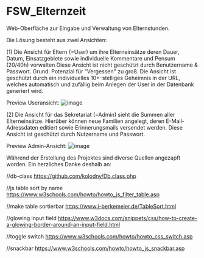 # FSW_Elternzeit

Web-Oberfläche zur Eingabe und Verwaltung von Elternstunden.

Die Lösung besteht aus zwei Ansichten: 

(1) Die Ansicht für Eltern (=User) um ihre Elterneinsätze deren Dauer, Datum, Einsatzgebiete sowie individuelle Kommentare und Pensum (20/40h) verwalten
Diese Ansicht ist nicht geschützt durch Benutzername & Passwort. Grund: Potenzial für "Vergessen" zu groß.
Die Ansicht ist geschützt durch ein individuelles 10+-stelliges Geheimnis in der URL, welches automatisch und zufällig beim Anlegen der User in der Datenbank generiert wird.

Preview Useransicht:
![image](https://user-images.githubusercontent.com/11231051/153256098-eff6c018-d7e5-44d3-b5d8-b2b584eb2189.png)


(2) Die Ansicht für das Sekretariat (=Admin) sieht die Summen aller Elterneinsätze. Hierüber können neue Familien angelegt, deren E-Mail-Adressdaten editiert sowie Erinnerungsmails versendet werden.
Diese Ansicht ist geschützt durch Nutzername und Passwort.

Preview Admin-Ansicht:
![image](https://user-images.githubusercontent.com/11231051/153256017-491c5842-6d9b-4cc0-aa67-9d5b5ca1328f.png)

Während der Erstellung des Projektes sind diverse Quellen angezapft worden. Ein herzliches Danke deshalb an:

//db-class
https://github.com/kolodny/Db.class.php

//js table sort by name
https://www.w3schools.com/howto/howto_js_filter_table.asp

//make table sortierbar
https://www.j-berkemeier.de/TableSort.html

//glowing input field
https://www.w3docs.com/snippets/css/how-to-create-a-glowing-border-around-an-input-field.html

//toggle switch
https://www.w3schools.com/howto/howto_css_switch.asp

//snackbar
https://www.w3schools.com/howto/howto_js_snackbar.asp

